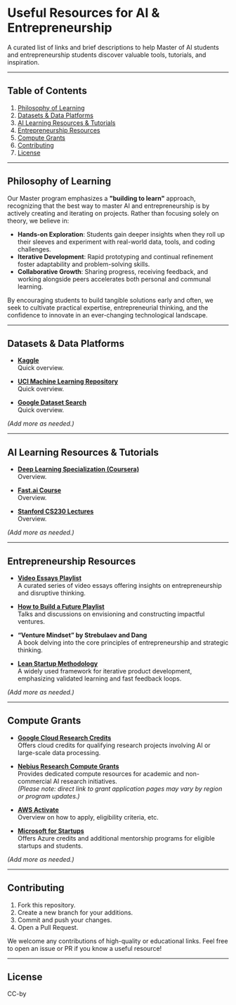 # Useful Resources for AI & Entrepreneurship

A curated list of links and brief descriptions to help Master of AI students and entrepreneurship students discover valuable tools, tutorials, and inspiration.

---

## Table of Contents
1. [Philosophy of Learning](#philosophy-of-learning)
2. [Datasets & Data Platforms](#datasets--data-platforms)
3. [AI Learning Resources & Tutorials](#ai-learning-resources--tutorials)
4. [Entrepreneurship Resources](#entrepreneurship-resources)
5. [Compute Grants](#compute-grants)
6. [Contributing](#contributing)
7. [License](#license)

---

## Philosophy of Learning
Our Master program emphasizes a **"building to learn"** approach, recognizing that the best way to master AI and entrepreneurship is by actively creating and iterating on projects. Rather than focusing solely on theory, we believe in:
- **Hands-on Exploration**: Students gain deeper insights when they roll up their sleeves and experiment with real-world data, tools, and coding challenges.  
- **Iterative Development**: Rapid prototyping and continual refinement foster adaptability and problem-solving skills.  
- **Collaborative Growth**: Sharing progress, receiving feedback, and working alongside peers accelerates both personal and communal learning.  

By encouraging students to build tangible solutions early and often, we seek to cultivate practical expertise, entrepreneurial thinking, and the confidence to innovate in an ever-changing technological landscape.

---

## Datasets & Data Platforms
- **[Kaggle](https://www.kaggle.com/datasets)**  
  Quick overview.

- **[UCI Machine Learning Repository](https://archive.ics.uci.edu/ml/)**  
  Quick overview.

- **[Google Dataset Search](https://datasetsearch.research.google.com/)**  
  Quick overview.

*(Add more as needed.)*

---

## AI Learning Resources & Tutorials
- **[Deep Learning Specialization (Coursera)](https://www.coursera.org/specializations/deep-learning)**  
  Overview.

- **[Fast.ai Course](https://course.fast.ai/)**  
  Overview.

- **[Stanford CS230 Lectures](https://cs230.stanford.edu/)**  
  Overview.

*(Add more as needed.)*

---

## Entrepreneurship Resources
- **[Video Essays Playlist](https://www.youtube.com/watch?v=pQnOBHNKlgs&list=PLQ-uHSnFig5OA-fmW_IH2QvAuY7317FFl)**  
  A curated series of video essays offering insights on entrepreneurship and disruptive thinking.

- **[How to Build a Future Playlist](https://www.youtube.com/watch?v=tnBQmEqBCY0&list=PLQ-uHSnFig5MoTTcgd8EzenEADqGTQPpW)**  
  Talks and discussions on envisioning and constructing impactful ventures.

- **“Venture Mindset” by Strebulaev and Dang**  
  A book delving into the core principles of entrepreneurship and strategic thinking.

- **[Lean Startup Methodology](http://theleanstartup.com/)**  
  A widely used framework for iterative product development, emphasizing validated learning and fast feedback loops.

*(Add more as needed.)*

---

## Compute Grants
- **[Google Cloud Research Credits](https://edu.google.com/programs/credits/research/)**  
  Offers cloud credits for qualifying research projects involving AI or large-scale data processing.

- **[Nebius Research Compute Grants]((https://nebius.com/nebius-research-credits-program))**  
  Provides dedicated compute resources for academic and non-commercial AI research initiatives.  
  *(Please note: direct link to grant application pages may vary by region or program updates.)*

- **[AWS Activate](https://aws.amazon.com/activate/)**  
  Overview on how to apply, eligibility criteria, etc.

- **[Microsoft for Startups](https://startups.microsoft.com/)**  
  Offers Azure credits and additional mentorship programs for eligible startups and students.

*(Add more as needed.)*

---

## Contributing
1. Fork this repository.
2. Create a new branch for your additions.
3. Commit and push your changes.
4. Open a Pull Request.

We welcome any contributions of high-quality or educational links. Feel free to open an issue or PR if you know a useful resource!

---

## License

CC-by
